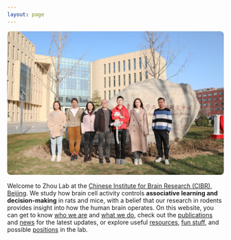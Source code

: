 ```yaml
---
layout: page
---
```


<p align="center">
    <img width="800" style="border-radius:8px; border:0px solid #6495ED" src="/assets/lab_picture_2022032101_1.jpg">
</p>

Welcome to Zhou Lab at the [Chinese Institute for Brain Research (CIBR), Beijing](http://cibr.ac.cn/#/). We study how brain cell activity controls **associative learning and decision-making** in rats and mice, with a belief that our research in rodents provides insight into how the human brain operates. On this website, you can get to know [who we are](People.md) and [what we do](Research.md), check out the [publications](Publications.md) and [news](News.md) for the latest updates, or explore useful [resources](Resources.md), [fun stuff](Fun.md), and possible [positions](Join.md) in the lab.
